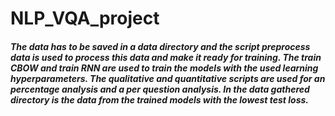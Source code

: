 # NLP_VQA_project

##### The data has to be saved in a data directory and the script preprocess data is used to process this data and make it ready for training. The train CBOW and train RNN are used to train the models with the used learning hyperparameters. The qualitative and quantitative scripts are used for an percentage analysis and a per question analysis. In the data gathered directory is the data from the trained models with the lowest test loss. 
